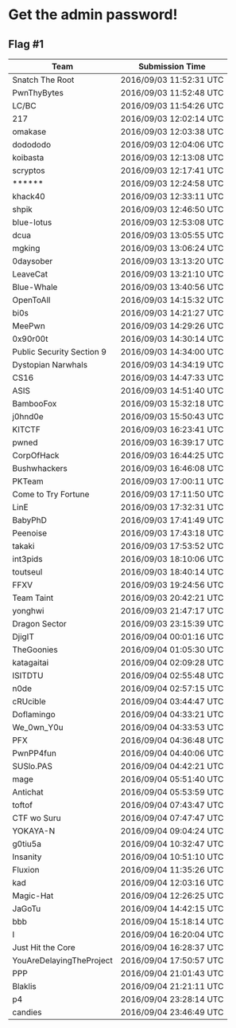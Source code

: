 # Get the admin password!

## Flag #1

|Team|Submission Time|
|------------|------------------|
|Snatch The Root|2016/09/03 11:52:31 UTC|
|PwnThyBytes|2016/09/03 11:52:48 UTC|
|LC&#47;BC|2016/09/03 11:54:26 UTC|
|217|2016/09/03 12:02:14 UTC|
|omakase|2016/09/03 12:03:38 UTC|
|dodododo|2016/09/03 12:04:06 UTC|
|koibasta|2016/09/03 12:13:08 UTC|
|scryptos|2016/09/03 12:17:41 UTC|
|&#42;&#42;&#42;&#42;&#42;&#42;|2016/09/03 12:24:58 UTC|
|khack40|2016/09/03 12:33:11 UTC|
|shpik|2016/09/03 12:46:50 UTC|
|blue&#45;lotus|2016/09/03 12:53:08 UTC|
|dcua|2016/09/03 13:05:55 UTC|
|mgking|2016/09/03 13:06:24 UTC|
|0daysober|2016/09/03 13:13:20 UTC|
|LeaveCat|2016/09/03 13:21:10 UTC|
|Blue&#45;Whale|2016/09/03 13:40:56 UTC|
|OpenToAll|2016/09/03 14:15:32 UTC|
|bi0s|2016/09/03 14:21:27 UTC|
|MeePwn|2016/09/03 14:29:26 UTC|
|0x90r00t|2016/09/03 14:30:14 UTC|
|Public Security Section 9|2016/09/03 14:34:00 UTC|
|Dystopian Narwhals|2016/09/03 14:34:19 UTC|
|CS16|2016/09/03 14:47:33 UTC|
|ASIS|2016/09/03 14:51:40 UTC|
|BambooFox|2016/09/03 15:32:18 UTC|
|j0hnd0e|2016/09/03 15:50:43 UTC|
|KITCTF|2016/09/03 16:23:41 UTC|
|pwned|2016/09/03 16:39:17 UTC|
|CorpOfHack|2016/09/03 16:44:25 UTC|
|Bushwhackers|2016/09/03 16:46:08 UTC|
|PKTeam|2016/09/03 17:00:11 UTC|
|Come to Try Fortune|2016/09/03 17:11:50 UTC|
|LinE|2016/09/03 17:32:31 UTC|
|BabyPhD|2016/09/03 17:41:49 UTC|
|Peenoise|2016/09/03 17:43:18 UTC|
|takaki|2016/09/03 17:53:52 UTC|
|int3pids|2016/09/03 18:10:06 UTC|
|toutseul|2016/09/03 18:40:14 UTC|
|FFXV|2016/09/03 19:24:56 UTC|
|Team Taint|2016/09/03 20:42:21 UTC|
|yonghwi|2016/09/03 21:47:17 UTC|
|Dragon Sector|2016/09/03 23:15:39 UTC|
|DjigIT|2016/09/04 00:01:16 UTC|
|TheGoonies|2016/09/04 01:05:30 UTC|
|katagaitai|2016/09/04 02:09:28 UTC|
|ISITDTU|2016/09/04 02:55:48 UTC|
|n0de|2016/09/04 02:57:15 UTC|
|cRUcible|2016/09/04 03:44:47 UTC|
|Doflamingo|2016/09/04 04:33:21 UTC|
|We&#95;0wn&#95;Y0u|2016/09/04 04:33:53 UTC|
|PFX|2016/09/04 04:36:48 UTC|
|PwnPP4fun|2016/09/04 04:40:06 UTC|
|SUSlo&#46;PAS|2016/09/04 04:42:21 UTC|
|mage|2016/09/04 05:51:40 UTC|
|Antichat|2016/09/04 05:53:59 UTC|
|toftof|2016/09/04 07:43:47 UTC|
|CTF wo Suru|2016/09/04 07:47:47 UTC|
|YOKAYA&#45;N|2016/09/04 09:04:24 UTC|
|g0tiu5a|2016/09/04 10:32:47 UTC|
|Insanity|2016/09/04 10:51:10 UTC|
|Fluxion|2016/09/04 11:35:26 UTC|
|kad|2016/09/04 12:03:16 UTC|
|Magic&#45;Hat|2016/09/04 12:26:25 UTC|
|JaGoTu|2016/09/04 14:42:15 UTC|
|bbb|2016/09/04 15:18:14 UTC|
|I|2016/09/04 16:20:04 UTC|
|Just Hit the Core|2016/09/04 16:28:37 UTC|
|YouAreDelayingTheProject|2016/09/04 17:50:57 UTC|
|PPP|2016/09/04 21:01:43 UTC|
|Blaklis|2016/09/04 21:21:11 UTC|
|p4|2016/09/04 23:28:14 UTC|
|candies|2016/09/04 23:46:49 UTC|

